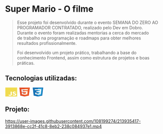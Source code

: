 # Super Mario - O filme

>Esse projeto foi desenvolvido durante o evento SEMANA DO ZERO AO PROGRAMADOR CONTRATADO, 
>realizado pelo Dev em Dobro. Durante o evento foram realizadas mentorias a cerca do mercado   
>de trabalho na programação e roadmaps para obter melhores resultados profissionalmente. 
>
>Foi desenvolvido um projeto prático, trabalhando a base do conhecimento Frontend, assim como
>estrutura de projetos e boas práticas.

## Tecnologias utilizadas:
<img align="center" alt="Js" height="30" width="40" src="https://raw.githubusercontent.com/devicons/devicon/master/icons/javascript/javascript-plain.svg">
<img align="center" alt="HTML" height="30" width="40" src="https://raw.githubusercontent.com/devicons/devicon/master/icons/html5/html5-original.svg">
<img align="center" alt="CSS" height="30" width="40" src="https://raw.githubusercontent.com/devicons/devicon/master/icons/css3/css3-original.svg">

## Projeto:

https://user-images.githubusercontent.com/108199274/213935417-3913868e-cc2f-41c8-8eb2-238c084937e1.mp4

